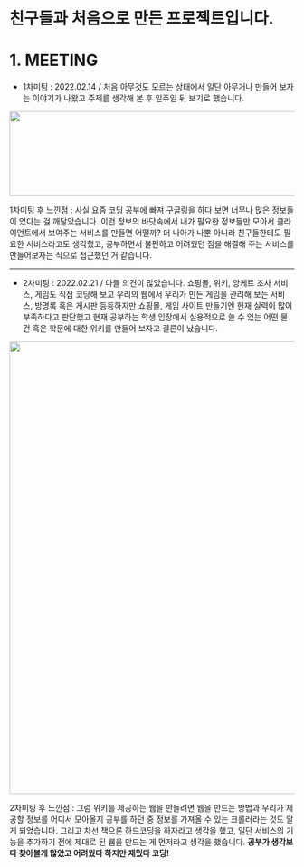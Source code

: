 친구들과 처음으로 만든 프로젝트입니다.
===================================
# 1. MEETING

* 1차미팅 : 2022.02.14 / 처음 아무것도 모르는 상태에서 일단 아무거나 만들어 보자는 이야기가 나왔고 주제를 생각해 본 후 일주일 뒤 보기로 했습니다.


<img src="https://user-images.githubusercontent.com/100292629/157038945-96825408-849f-412c-86c3-63039c314025.jpg" width="600" height="150">

1차미팅 후 느낀점 : 사실 요즘 코딩 공부에 빠져 구글링을 하다 보면 너무나 많은 정보들이 있다는 걸 깨달았습니다. 이런 정보의 바닷속에서 내가 필요한 정보들만 모아서 클라이언트에서 보여주는 서비스를 만들면 어떨까? 더 나아가 나뿐 아니라 친구들한테도 필요한 서비스라고도 생각했고, 공부하면서 불편하고 어려웠던 점을 해결해 주는 서비스를 만들어보자는 식으로 접근했던 거 같습니다. 

---

* 2차미팅 : 2022.02.21 /  다들 의견이 많았습니다. 쇼핑몰, 위키, 앙케트 조사 서비스, 게임도 직접 코딩해 보고 우리의 웹에서 우리가 만든 게임을 관리해 보는 서비스, 방명록 혹은 게시판 등등하지만 쇼핑몰, 게임 사이트 만들기엔 현재 실력이 많이 부족하다고 판단했고 현재 공부하는 학생 입장에서 실용적으로 쓸 수 있는 어떤 물건 혹은 학문에 대한 위키를 만들어 보자고 결론이 났습니다.

<img src="https://user-images.githubusercontent.com/100292629/157043333-b0894e3c-4ddb-4b26-a053-c1fcc4dfba33.jpg" width=800 height=800>

2차미팅 후 느낀점 : 그럼 위키를 제공하는 웹을 만들려면 웹을 만드는 방법과 우리가 제공할 정보를 어디서 모아올지 공부를 하던 중 정보를 가져올 수 있는 크롤러라는 것도 알게 되었습니다. 그리고 차선 책으론 하드코딩을 하자라고 생각을 했고, 일단 서비스의 기능을 추가하기 전에 제대로 된 웹을 만드는 게 먼저라고 생각을 했습니다. **공부가 생각보다 찾아볼게 많았고 어려웠다 하지만 재밌다 코딩!**
